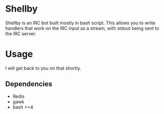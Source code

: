 # Shellby

Shellby is an IRC bot built mostly in bash script. This allows you to write handlers that work on the IRC input as a stream, with stdout being sent to the IRC server.

# Usage

I will get back to you on that shortly.

## Dependencies

* Redis
* gawk 
* bash >=4
